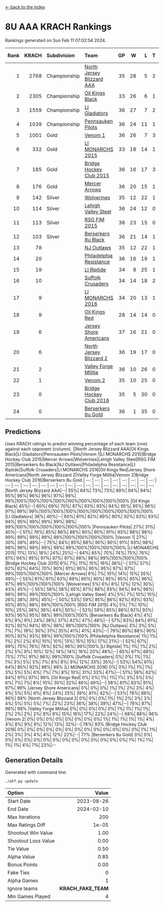 [<- back to the index](readme.md)
# 8U AAA KRACH Rankings
Rankings generated on Sun Feb 11 07:02:54 2024.

Rank|KRACH|Subdivision|Team|GP|W|L|T|OTW|OTL|SoS|Exp Wins|Win Diff
---:|---:|:---|:---|---:|---:|---:|---:|---:|---:|---:|---:|---:
1|2768|Championship|[North Jersey Blizzard AAA](https://gamesheetstats.com/seasons/3659/teams/140205/schedule)|35|28|5|2|0|0|711|29.8|-0.0
2|2305|Championship|[Oil Kings Black](https://gamesheetstats.com/seasons/3659/teams/140206/schedule)|33|26|6|1|1|0|764|27.3|-0.0
3|1559|Championship|[LI Gladiators](https://gamesheetstats.com/seasons/3659/teams/140201/schedule)|36|27|7|2|1|0|737|28.8|-0.0
4|1039|Championship|[Pennsauken Pilots](https://gamesheetstats.com/seasons/3659/teams/140208/schedule)|36|24|11|1|0|0|857|25.3|-0.0
5|1001|Gold|[Venom 1](https://gamesheetstats.com/seasons/3659/teams/140213/schedule)|36|26|7|3|2|1|580|28.3|-0.0
6|332|Gold|[LI MONARCHS 2015](https://gamesheetstats.com/seasons/3659/teams/140198/schedule)|33|18|14|1|0|0|773|19.3|-0.0
7|185|Gold|[Bridge Hockey Club 2015](https://gamesheetstats.com/seasons/3659/teams/140194/schedule)|36|16|17|3|1|3|595|18.3|-0.0
8|176|Gold|[Mercer Arrows](https://gamesheetstats.com/seasons/3659/teams/140202/schedule)|36|20|15|1|2|1|444|21.3|-0.0
9|142|Silver|[Wolverines](https://gamesheetstats.com/seasons/3659/teams/140215/schedule)|35|12|22|1|0|2|829|13.3|-0.0
10|114|Silver|[Lehigh Valley Steel](https://gamesheetstats.com/seasons/3659/teams/140197/schedule)|36|24|12|0|2|0|322|24.8|-0.0
11|113|Silver|[RSG FIM 2015](https://gamesheetstats.com/seasons/3659/teams/140210/schedule)|38|23|15|0|0|1|407|23.8|-0.0
12|103|Silver|[Berserkers 8u Black](https://gamesheetstats.com/seasons/3659/teams/140192/schedule)|36|21|14|1|0|0|372|22.4|0.0
13|78||[NJ Outlaws](https://gamesheetstats.com/seasons/3659/teams/140203/schedule)|35|12|22|1|1|2|650|13.3|-0.0
14|20||[Philadelphia Resistance](https://gamesheetstats.com/seasons/3659/teams/140209/schedule)|36|16|19|1|0|0|187|17.4|0.0
15|19||[LI Riptide](https://gamesheetstats.com/seasons/3659/teams/140200/schedule)|34|8|25|1|0|0|734|9.4|0.0
16|10||[Suffolk Crusaders](https://gamesheetstats.com/seasons/3659/teams/140211/schedule)|34|14|18|2|2|1|143|15.9|0.0
17|9||[LI MONARCHS 2016](https://gamesheetstats.com/seasons/3659/teams/140199/schedule)|34|20|13|1|3|0|25|21.4|0.0
18|9||[Oil Kings Red](https://gamesheetstats.com/seasons/3659/teams/140207/schedule)|28|14|14|0|0|2|151|14.9|0.0
19|6||[Jersey Shore Americans](https://gamesheetstats.com/seasons/3659/teams/140196/schedule)|37|16|21|0|0|2|110|16.9|0.0
20|6||[North Jersey Blizzard 2](https://gamesheetstats.com/seasons/3659/teams/140204/schedule)|36|19|17|0|3|2|25|19.9|0.0
21|2||[Valley Forge Militia](https://gamesheetstats.com/seasons/3659/teams/140212/schedule)|36|10|26|0|0|1|207|10.9|0.0
22|1||[Venom 2](https://gamesheetstats.com/seasons/3659/teams/140214/schedule)|35|10|25|0|2|1|24|10.9|0.0
23|0||[Bridge Hockey Club 2016](https://gamesheetstats.com/seasons/3659/teams/140195/schedule)|35|5|30|0|0|2|20|5.9|0.0
24|0||[Berserkers 8u Gold](https://gamesheetstats.com/seasons/3659/teams/140193/schedule)|36|1|35|0|1|0|11|1.9|0.0

## Predictions
Uses KRACH ratings to predict winning percentage of each team (row) against each opponent (column).
||North Jersey Blizzard AAA|Oil Kings Black|LI Gladiators|Pennsauken Pilots|Venom 1|LI MONARCHS 2015|Bridge Hockey Club 2015|Mercer Arrows|Wolverines|Lehigh Valley Steel|RSG FIM 2015|Berserkers 8u Black|NJ Outlaws|Philadelphia Resistance|LI Riptide|Suffolk Crusaders|LI MONARCHS 2016|Oil Kings Red|Jersey Shore Americans|North Jersey Blizzard 2|Valley Forge Militia|Venom 2|Bridge Hockey Club 2016|Berserkers 8u Gold
| --: | --: | --: | --: | --: | --: | --: | --: | --: | --: | --: | --: | --: | --: | --: | --: | --: | --: | --: | --: | --: | --: | --: | --: | --: 
|North Jersey Blizzard AAA|--| 55%| 64%| 73%| 73%| 89%| 94%| 94%| 95%| 96%| 96%| 96%| 97%| 99%| 99%|100%|100%|100%|100%|100%|100%|100%|100%|100%
|Oil Kings Black| 45%|--| 60%| 69%| 70%| 87%| 93%| 93%| 94%| 95%| 95%| 96%| 97%| 99%| 99%|100%|100%|100%|100%|100%|100%|100%|100%|100%
|LI Gladiators| 36%| 40%|--| 60%| 61%| 82%| 89%| 90%| 92%| 93%| 93%| 94%| 95%| 99%| 99%| 99%| 99%| 99%|100%|100%|100%|100%|100%|100%
|Pennsauken Pilots| 27%| 31%| 40%|--| 51%| 76%| 85%| 86%| 88%| 90%| 90%| 91%| 93%| 98%| 98%| 99%| 99%| 99%| 99%| 99%|100%|100%|100%|100%
|Venom 1| 27%| 30%| 39%| 49%|--| 75%| 84%| 85%| 88%| 90%| 90%| 91%| 93%| 98%| 98%| 99%| 99%| 99%| 99%| 99%|100%|100%|100%|100%
|LI MONARCHS 2015| 11%| 13%| 18%| 24%| 25%|--| 64%| 65%| 70%| 74%| 75%| 76%| 81%| 94%| 95%| 97%| 97%| 97%| 98%| 98%| 99%|100%|100%|100%
|Bridge Hockey Club 2015|  6%|  7%| 11%| 15%| 16%| 36%|--| 51%| 57%| 62%| 62%| 64%| 70%| 90%| 91%| 95%| 95%| 95%| 97%| 97%| 99%|100%|100%|100%
|Mercer Arrows|  6%|  7%| 10%| 14%| 15%| 35%| 49%|--| 55%| 61%| 61%| 63%| 69%| 90%| 90%| 95%| 95%| 95%| 96%| 97%| 99%|100%|100%|100%
|Wolverines|  5%|  6%|  8%| 12%| 12%| 30%| 43%| 45%|--| 55%| 56%| 58%| 65%| 87%| 88%| 93%| 94%| 94%| 96%| 96%| 99%| 99%|100%|100%
|Lehigh Valley Steel|  4%|  5%|  7%| 10%| 10%| 26%| 38%| 39%| 45%|--| 50%| 53%| 59%| 85%| 86%| 92%| 93%| 93%| 95%| 95%| 98%| 99%|100%|100%
|RSG FIM 2015|  4%|  5%|  7%| 10%| 10%| 25%| 38%| 39%| 44%| 50%|--| 52%| 59%| 85%| 86%| 92%| 93%| 93%| 95%| 95%| 98%| 99%|100%|100%
|Berserkers 8u Black|  4%|  4%|  6%|  9%|  9%| 24%| 36%| 37%| 42%| 47%| 48%|--| 57%| 83%| 84%| 91%| 92%| 92%| 94%| 95%| 98%| 99%|100%|100%
|NJ Outlaws|  3%|  3%|  5%|  7%|  7%| 19%| 30%| 31%| 35%| 41%| 41%| 43%|--| 79%| 80%| 88%| 90%| 90%| 92%| 93%| 98%| 99%|100%|100%
|Philadelphia Resistance|  1%|  1%|  1%|  2%|  2%|  6%| 10%| 10%| 13%| 15%| 15%| 17%| 21%|--| 52%| 67%| 69%| 70%| 76%| 78%| 92%| 96%| 99%|100%
|LI Riptide|  1%|  1%|  1%|  2%|  2%|  5%|  9%| 10%| 12%| 14%| 14%| 16%| 20%| 48%|--| 65%| 67%| 68%| 75%| 77%| 91%| 96%| 99%|100%
|Suffolk Crusaders|  0%|  0%|  1%|  1%|  1%|  3%|  5%|  5%|  7%|  8%|  8%|  9%| 12%| 33%| 35%|--| 53%| 54%| 61%| 64%| 85%| 92%| 98%| 99%
|LI MONARCHS 2016|  0%|  0%|  1%|  1%|  1%|  3%|  5%|  5%|  6%|  7%|  7%|  8%| 10%| 31%| 33%| 47%|--| 51%| 59%| 62%| 84%| 91%| 97%| 99%
|Oil Kings Red|  0%|  0%|  1%|  1%|  1%|  3%|  5%|  5%|  6%|  7%|  7%|  8%| 10%| 30%| 32%| 46%| 49%|--| 58%| 61%| 83%| 91%| 97%| 99%
|Jersey Shore Americans|  0%|  0%|  0%|  1%|  1%|  2%|  3%|  4%|  4%|  5%|  5%|  6%|  8%| 24%| 25%| 39%| 41%| 42%|--| 53%| 78%| 88%| 96%| 99%
|North Jersey Blizzard 2|  0%|  0%|  0%|  1%|  1%|  2%|  3%|  3%|  4%|  5%|  5%|  5%|  7%| 22%| 23%| 36%| 38%| 39%| 47%|--| 76%| 87%| 96%| 99%
|Valley Forge Militia|  0%|  0%|  0%|  0%|  0%|  1%|  1%|  1%|  1%|  2%|  2%|  2%|  2%|  8%|  9%| 15%| 16%| 17%| 22%| 24%|--| 68%| 88%| 96%
|Venom 2|  0%|  0%|  0%|  0%|  0%|  0%|  0%|  0%|  1%|  1%|  1%|  1%|  1%|  4%|  4%|  8%|  9%|  9%| 12%| 13%| 32%|--| 78%| 93%
|Bridge Hockey Club 2016|  0%|  0%|  0%|  0%|  0%|  0%|  0%|  0%|  0%|  0%|  0%|  0%|  0%|  1%|  1%|  2%|  3%|  3%|  4%|  4%| 12%| 22%|--| 77%
|Berserkers 8u Gold|  0%|  0%|  0%|  0%|  0%|  0%|  0%|  0%|  0%|  0%|  0%|  0%|  0%|  0%|  0%|  1%|  1%|  1%|  1%|  1%|  4%|  7%| 23%|--

## Generation Details

Generated with command line:
```
./ahf.py update
```

| Option | Value |
| :----- | ----: |
| Start Date | 2023-08-26 |
| End Date | 2024-02-10 |
| Max Iterations | 200 |
| Max Ratings Diff | 1e-05 |
| Shootout Win Value | 1.00 |
| Shootout Loss Value | 0.00 |
| Tie Value | 0.50 |
| Alpha Value | 0.85 |
| Bonus Points | 0.00 |
| Fake Ties | 0 |
| Alpha Games | 1 |
| Ignore teams | __KRACH_FAKE_TEAM__ |
| Min Games Played | 4 |

